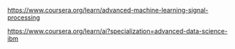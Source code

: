https://www.coursera.org/learn/advanced-machine-learning-signal-processing

https://www.coursera.org/learn/ai?specialization=advanced-data-science-ibm

